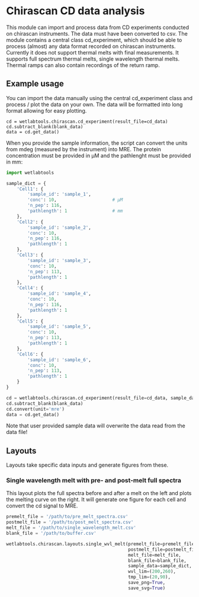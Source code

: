 # Chirascan CD data analysis
This module can import and process data from CD experiments conducted on chirascan instruments. The data must have been converted to csv. The module contains a central class cd_experiment, which should be able to process (almost) any data format recorded on chirascan instruments. Currently it does not support thermal melts with final measurements. It supports full spectrum thermal melts, single wavelength thermal melts. Thermal ramps can also contain recordings of the return ramp.

## Example usage
You can import the data manually using the central cd_experiment class and process / plot the data on your own. The data will be formatted into long format allowing for easy plotting.
```
cd = wetlabtools.chirascan.cd_experiment(result_file=cd_data)
cd.subtract_blank(blank_data)
data = cd.get_data()
```

When you provide the sample information, the script can convert the units from mdeg (measured by the instrument) into MRE. The protein concentration must be provided in µM and the pathlenght must be provided in mm:
```python
import wetlabtools

sample_dict = {
    'Cell1': {
        'sample_id': 'sample_1',
        'conc': 10,                     # µM
        'n_pep': 116,
        'pathlength': 1                 # mm
    },
    'Cell2': {
        'sample_id': 'sample_2',
        'conc': 10,
        'n_pep': 116,
        'pathlength': 1
    },
    'Cell3': {
        'sample_id': 'sample_3',
        'conc': 10,
        'n_pep': 113,
        'pathlength': 1
    },
    'Cell4': {
        'sample_id': 'sample_4',
        'conc': 10,
        'n_pep': 116,
        'pathlength': 1
    },
    'Cell5': {
        'sample_id': 'sample_5',
        'conc': 10,
        'n_pep': 113,
        'pathlength': 1
    },
    'Cell6': {
        'sample_id': 'sample_6',
        'conc': 10,
        'n_pep': 113,
        'pathlength': 1
    }
}

cd = wetlabtools.chirascan.cd_experiment(result_file=cd_data, sample_data=sample_dict)
cd.subtract_blank(blank_data)
cd.convert(unit='mre')
data = cd.get_data()
```
Note that user provided sample data will overwrite the data read from the data file!

## Layouts
Layouts take specific data inputs and generate figures from these. 
### Single wavelength melt with pre- and post-melt full spectra
This layout plots the full spectra before and after a melt on the left and plots the melting curve on the right. It will generate one figure for each cell and convert the cd signal to MRE.
```python
premelt_file = '/path/to/pre_melt_spectra.csv'
postmelt_file = '/path/to/post_melt_spectra.csv'
melt_file = '/path/to/single_wavelength_melt.csv'
blank_file = '/path/to/buffer.csv'

wetlabtools.chirascan.layouts.single_wvl_melt(premelt_file=premelt_file, 
                                              postmelt_file=postmelt_file, 
                                              melt_file=melt_file, 
                                              blank_file=blank_file, 
                                              sample_data=sample_dict, 
                                              wvl_lim=(200,260), 
                                              tmp_lim=(20,90), 
                                              save_png=True, 
                                              save_svg=True)
```